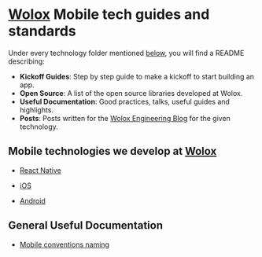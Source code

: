 # [Wolox](https://wolox.co) Mobile tech guides and standards

Under every technology folder mentioned [below](#technologies-index), you will find a README describing:

- **Kickoff Guides**: Step by step guide to make a kickoff to start building an app.
- **Open Source**: A list of the open source libraries developed at Wolox.
- **Useful Documentation**: Good practices, talks, useful guides and highlights.
- **Posts**: Posts written for the [Wolox Engineering Blog](http://eng.wolox.co) for the given technology.

## Mobile technologies we develop at [Wolox](https://wolox.co)

- [React Native](../react-native/README.md)

- [iOS](../iOS/README.md)

- [Android](../android/README.md)

## General Useful Documentation

- [Mobile conventions naming](./docs/naming/README.md)
